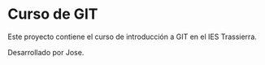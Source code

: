 # Curso de GIT

Este proyecto contiene el curso de introducción a GIT en el IES Trassierra.

Desarrollado por Jose.
